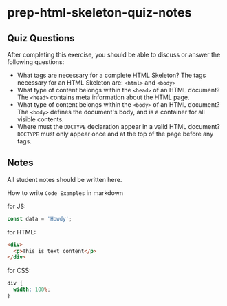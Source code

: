 # prep-html-skeleton-quiz-notes

## Quiz Questions

After completing this exercise, you should be able to discuss or answer the following questions:

- What tags are necessary for a complete HTML Skeleton?
  The tags necessary for an HTML Skeleton are: `<html>` and `<body>`
- What type of content belongs within the `<head>` of an HTML document?
  The `<head>` contains meta information about the HTML page.
- What type of content belongs within the `<body>` of an HTML document?
  The `<body>` defines the document's body, and is a container for all visible contents.
- Where must the `DOCTYPE` declaration appear in a valid HTML document?
  `DOCTYPE` must only appear once and at the top of the page before any tags.

## Notes

All student notes should be written here.

How to write `Code Examples` in markdown

for JS:

```javascript
const data = 'Howdy';
```

for HTML:

```html
<div>
  <p>This is text content</p>
</div>
```

for CSS:

```css
div {
  width: 100%;
}
```
